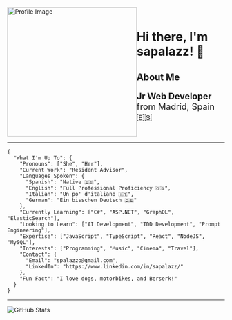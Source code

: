 <div style="display: flex; align-items: center;">
    <div style="flex: 1;">
        <img src="https://github.com/sapalazz/sapalazz/assets/71673769/e210507b-c19f-4c17-96fa-9c5fcd34fe2c" alt="Profile Image" width="300" height="300">
    </div>
    <div style="flex: 1;">
        <h1>Hi there, I'm sapalazz! 👋</h1>
        <h2><b>About Me</b></h2>
        <p style="font-size: 20px;"><strong>Jr Web Developer</strong> from Madrid, Spain 🇪🇸 </p>
    </div>
</div>

---

```
{
  "What I'm Up To": {
    "Pronouns": ["She", "Her"],
    "Current Work": "Resident Advisor",
    "Languages Spoken": {
      "Spanish": "Native 🇪🇸",
      "English": "Full Professional Proficiency 🇬🇧",
      "Italian": "Un po' d'italiano 🇮🇹",
      "German": "Ein bisschen Deutsch 🇩🇪"
    },
    "Currently Learning": ["C#", "ASP.NET", "GraphQL", "ElasticSearch"],
    "Looking to Learn": ["AI Development", "TDD Development", "Prompt Engineering"],
    "Expertise": ["JavaScript", "TypeScript", "React", "NodeJS", "MySQL"],
    "Interests": ["Programming", "Music", "Cinema", "Travel"],
    "Contact": {
      "Email": "spalazzo@gmail.com",
      "LinkedIn": "https://www.linkedin.com/in/sapalazz/"
    },
    "Fun Fact": "I love dogs, motorbikes, and Berserk!"
  }
}

```

---

![GitHub Stats](https://github-readme-stats.vercel.app/api?username=sapalazz&show_icons=true&theme=radical)
